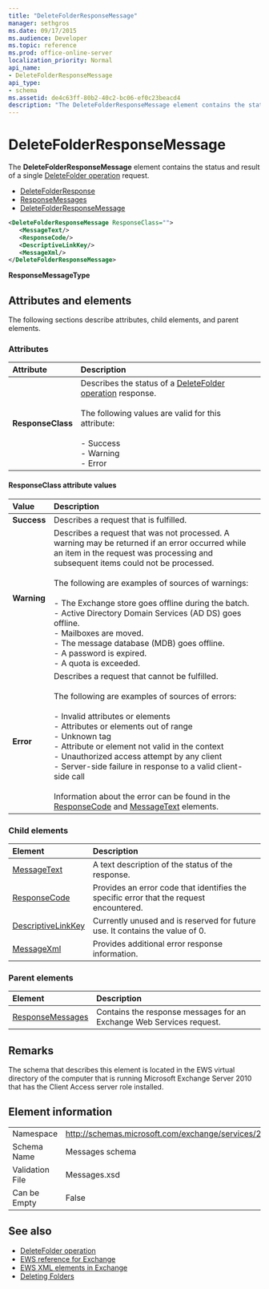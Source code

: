 ```yaml
---
title: "DeleteFolderResponseMessage"
manager: sethgros
ms.date: 09/17/2015
ms.audience: Developer
ms.topic: reference
ms.prod: office-online-server
localization_priority: Normal
api_name:
- DeleteFolderResponseMessage
api_type:
- schema
ms.assetid: de4c63ff-80b2-40c2-bc06-ef0c23beacd4
description: "The DeleteFolderResponseMessage element contains the status and result of a single DeleteFolder operation request."
---
```


# DeleteFolderResponseMessage

The **DeleteFolderResponseMessage** element contains the status and result of a single [DeleteFolder operation](deletefolder-operation.md) request. 
  
- [DeleteFolderResponse](deletefolderresponse.md)  
- [ResponseMessages](responsemessages.md)  
- [DeleteFolderResponseMessage](deletefolderresponsemessage.md)
  
```xml
<DeleteFolderResponseMessage ResponseClass="">
   <MessageText/>
   <ResponseCode/>
   <DescriptiveLinkKey/>
   <MessageXml/>
</DeleteFolderResponseMessage>
```

 **ResponseMessageType**
## Attributes and elements

The following sections describe attributes, child elements, and parent elements.
  
### Attributes

|**Attribute**|**Description**|
|:-----|:-----|
|**ResponseClass** <br/> | Describes the status of a [DeleteFolder operation](deletefolder-operation.md) response.<br/><br/>The following values are valid for this attribute:<br/><br/>-  Success  <br/>-  Warning  <br/>-  Error  <br/> |
   
#### ResponseClass attribute values

|**Value**|**Description**|
|:-----|:-----|
|**Success** <br/> |Describes a request that is fulfilled.  <br/> |
|**Warning** <br/> | Describes a request that was not processed. A warning may be returned if an error occurred while an item in the request was processing and subsequent items could not be processed.<br/><br/>The following are examples of sources of warnings:<br/><br/>- The Exchange store goes offline during the batch.<br/>- Active Directory Domain Services (AD DS) goes offline.<br/>- Mailboxes are moved.<br/>- The message database (MDB) goes offline.<br/>- A password is expired.<br/>- A quota is exceeded.  <br/> |
|**Error** <br/> | Describes a request that cannot be fulfilled.<br/><br/>The following are examples of sources of errors:<br/><br/>- Invalid attributes or elements<br/>- Attributes or elements out of range<br/>- Unknown tag<br/>- Attribute or element not valid in the context<br/>- Unauthorized access attempt by any client<br/>- Server-side failure in response to a valid client-side call  <br/><br/>  Information about the error can be found in the [ResponseCode](responsecode.md) and [MessageText](messagetext.md) elements.  <br/> |
   
### Child elements

|**Element**|**Description**|
|:-----|:-----|
|[MessageText](messagetext.md) <br/> |A text description of the status of the response.  <br/> |
|[ResponseCode](responsecode.md) <br/> |Provides an error code that identifies the specific error that the request encountered.  <br/> |
|[DescriptiveLinkKey](descriptivelinkkey.md) <br/> |Currently unused and is reserved for future use. It contains the value of 0.  <br/> |
|[MessageXml](messagexml.md) <br/> |Provides additional error response information.  <br/> |
   
### Parent elements

|**Element**|**Description**|
|:-----|:-----|
|[ResponseMessages](responsemessages.md) <br/> |Contains the response messages for an Exchange Web Services request.  <br/> |
   
## Remarks

The schema that describes this element is located in the EWS virtual directory of the computer that is running Microsoft Exchange Server 2010 that has the Client Access server role installed.
  
## Element information

|||
|:-----|:-----|
|Namespace  <br/> |http://schemas.microsoft.com/exchange/services/2006/messages  <br/> |
|Schema Name  <br/> |Messages schema  <br/> |
|Validation File  <br/> |Messages.xsd  <br/> |
|Can be Empty  <br/> |False  <br/> |
   
## See also

- [DeleteFolder operation](deletefolder-operation.md)
- [EWS reference for Exchange](ews-reference-for-exchange.md)
- [EWS XML elements in Exchange](ews-xml-elements-in-exchange.md)
- [Deleting Folders](http://msdn.microsoft.com/library/1958add5-5071-4239-adb2-40f7a7d74aee%28Office.15%29.aspx)

